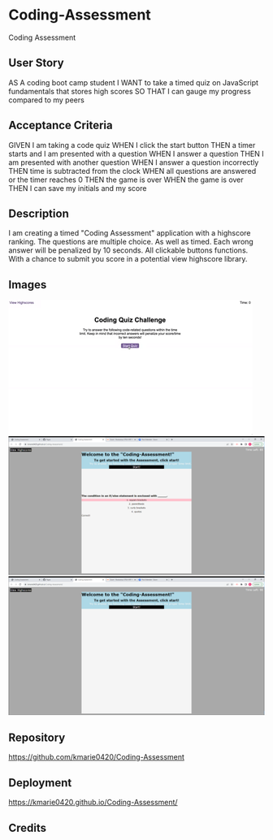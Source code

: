 # Coding-Assessment
Coding Assessment 

## User Story
AS A coding boot camp student
I WANT to take a timed quiz on JavaScript fundamentals that stores high scores
SO THAT I can gauge my progress compared to my peers


## Acceptance Criteria
GIVEN I am taking a code quiz
WHEN I click the start button
THEN a timer starts and I am presented with a question
WHEN I answer a question
THEN I am presented with another question
WHEN I answer a question incorrectly
THEN time is subtracted from the clock
WHEN all questions are answered or the timer reaches 0
THEN the game is over
WHEN the game is over
THEN I can save my initials and my score


## Description
I am creating a timed "Coding Assessment" application with a highscore ranking. The questions are multiple choice. As well as timed. Each wrong answer will be penalized by 10 seconds. All clickable buttons functions. With a chance to submit you score in a potential view highscore library. 

## Images
![Alt text](assets/images/04-web-apis-homework-demo.gif)
![Alt text](assets/images/2023-05-11%20(1).png)
![Alt text](assets/images/2023-05-11.png)

## Repository
https://github.com/kmarie0420/Coding-Assessment

## Deployment
https://kmarie0420.github.io/Coding-Assessment/

## Credits